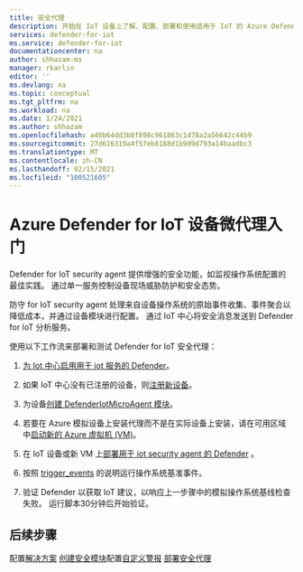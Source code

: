 ```yaml
---
title: 安全代理
description: 开始在 IoT 设备上了解、配置、部署和使用适用于 IoT 的 Azure Defender 安全服务代理。
services: defender-for-iot
ms.service: defender-for-iot
documentationcenter: na
author: shhazam-ms
manager: rkarlin
editor: ''
ms.devlang: na
ms.topic: conceptual
ms.tgt_pltfrm: na
ms.workload: na
ms.date: 1/24/2021
ms.author: shhazam
ms.openlocfilehash: a40b64dd3b8f898c961863c1d78a2a56642c44b9
ms.sourcegitcommit: 27d616319a4f57eb8188d1b9d9d793a14baadbc3
ms.translationtype: MT
ms.contentlocale: zh-CN
ms.lasthandoff: 02/15/2021
ms.locfileid: "100521605"
---
```

# <a name="get-started-with-azure-defender-for-iot-device-micro-agents"></a>Azure Defender for IoT 设备微代理入门

Defender for IoT security agent 提供增强的安全功能，如监视操作系统配置的最佳实践。 通过单一服务控制设备现场威胁防护和安全态势。

防守 for IoT security agent 处理来自设备操作系统的原始事件收集、事件聚合以降低成本，并通过设备模块进行配置。 通过 IoT 中心将安全消息发送到 Defender for IoT 分析服务。

使用以下工作流来部署和测试 Defender for IoT 安全代理：

1. [为 Iot 中心启用用于 iot 服务的 Defender](quickstart-onboard-iot-hub.md)。

1. 如果 IoT 中心没有已注册的设备，则[注册新设备](../iot-accelerators/iot-accelerators-device-simulation-overview.md)。

1. 为设备[创建 DefenderIotMicroAgent 模块](quickstart-create-micro-agent-module-twin.md)。

1. 若要在 Azure 模拟设备上安装代理而不是在实际设备上安装，请在可用区域中[启动新的 Azure 虚拟机 (VM)](../virtual-machines/linux/quick-create-portal.md)。

1. 在 IoT 设备或新 VM 上[部署用于 iot security agent 的 Defender](how-to-deploy-linux-cs.md) 。

1. 按照 [trigger_events](https://aka.ms/iot-security-github-trigger-events) 的说明运行操作系统基准事件。

1. 验证 Defender 以获取 IoT 建议，以响应上一步骤中的模拟操作系统基线检查失败。 运行脚本30分钟后开始验证。

## <a name="next-steps"></a>后续步骤

配置[解决方案](quickstart-configure-your-solution.md) 
 [创建安全模块](quickstart-create-security-twin.md)配置[自定义警报](quickstart-create-custom-alerts.md) 
 [部署安全代理](how-to-deploy-agent.md)
